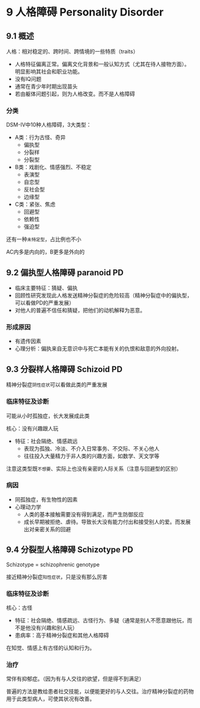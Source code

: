 # 9 人格障碍 Personality Disorder

## 9.1 概述

人格：相对稳定的、跨时间、跨情境的一些特质（traits）

- 人格特征偏离正常。偏离文化背景和一般认知方式（尤其在待人接物方面）。明显影响其社会和职业功能。
- 没有IQ问题
- 通常在青少年时期出现苗头
- 若由躯体问题引起，则为人格改变。而不是人格障碍

### 分类

DSM-IV中10种人格障碍，3大类型：

- A类：行为古怪、奇异
  - 偏执型
  - 分裂样
  - 分裂型
- B类：戏剧化、情感强烈、不稳定
  - 表演型
  - 自恋型
  - 反社会型
  - 边缘型
- C类：紧张、焦虑
  - 回避型
  - 依赖性
  - 强迫型

还有一种`未特定型`，占比例也不小

AC内多是内向的，B更多是外向的

## 9.2 偏执型人格障碍 paranoid PD

- 临床主要特征：猜疑、偏执
- 回顾性研究发现此人格发送精神分裂症的危险较高（精神分裂症中的偏执型，可以看做PD的严重发展）
- 对他人的普遍不信任和猜疑，把他们的动机解释为恶意。

### 形成原因

- 有遗传因素
- 心理分析：偏执来自无意识中与死亡本能有关的仇恨和敌意的外向投射。

## 9.3 分裂样人格障碍 Schizoid PD

精神分裂症`阴性症状`可以看做此类的严重发展

### 临床特征及诊断

可能从小时孤独症，长大发展成此类

核心：没有兴趣跟人玩

- 特征：社会隔绝、情感疏远
  - 表现为孤独、冷淡、不介入日常事务、不交际、不关心他人
  - 往往投入大量精力于非人类的兴趣方面，如数学、天文学等

注意这类型既`不想要`、实际上也没有亲密的人际关系（注意与回避型的区别）

### 病因

- 同孤独症，有生物性的因素
- 心理动力学
  - 人类的基本接触需要没有得到满足，而产生防御反应
  - 成长早期被拒绝、虐待。导致长大没有能力付出和接受别人的爱。而发展出对亲密关系的回避

## 9.4 分裂型人格障碍 Schizotype PD

Schizotype = schizophrenic genotype

接近精神分裂症`阳性症状`，只是没有那么厉害

### 临床特征及诊断

核心：古怪

- 特征：社会隔绝、情感疏远、古怪行为、多疑（通常是别人不愿意跟他玩，而不是他没有兴趣和别人玩）
- 患病率：高于精神分裂症和其他人格障碍

在知觉、情感上有古怪的认知和行为。

### 治疗

常伴有抑郁症。（因为有与人交往的欲望，但是得不到满足）

普遍的方法是教给患者社交技能，以便能更好的与人交往。治疗精神分裂症的药物用于此类型病人，可使其状况有改善。




